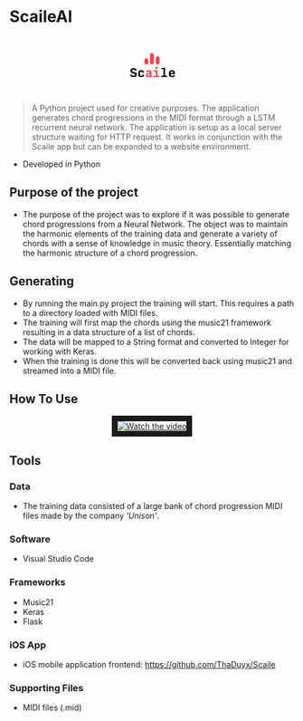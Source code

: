 # ScaileAI

<p align="center">
  <img width="100" src="https://github.com/ThaDuyx/Scaile/blob/main/Scaile/Supporting%20Files/Assets.xcassets/AppIcon.appiconset/App_store_1024_1x.png?raw=true"
</p>

> A Python project used for creative purposes. The application generates chord progressions in the MIDI format through a LSTM recurrent neural network. The application is setup as a local server structure waiting for HTTP request. It works in conjunction with the Scaile app but can be expanded to a website environment.

- Developed in Python

## Purpose of the project
  - The purpose of the project was to explore if it was possible to generate chord progressions from a Neural Network. The object was to maintain the harmonic elements of the training data and generate a variety of chords with a sense of knowledge in music theory. Essentially matching the harmonic structure of a chord progression.
  

## Generating
  - By running the main.py project the training will start. This requires a path to a directory loaded with MIDI files. 
  - The training will first map the chords using the music21 framework resulting in a data structure of a list of chords.
  - The data will be mapped to a String format and converted to Integer for working with Keras.
  - When the training is done this will be converted back using music21 and streamed into a MIDI file.
  
## How To Use
<p align="center">
    <a href="http://www.youtube.com/watch?feature=player_embedded&v=TEudhz0Tdts" target="_blank">
    <img src="http://img.youtube.com/vi/TEudhz0Tdts/mqdefault.jpg" alt="Watch the video" width="400" height="220" border="10" />
    </a>
</p>
  


## Tools
### Data
- The training data consisted of a large bank of chord progression MIDI files made by the company _'Unison'_. 

### Software
- Visual Studio Code

### Frameworks
- Music21
- Keras
- Flask

### iOS App
- iOS mobile application frontend: https://github.com/ThaDuyx/Scaile

### Supporting Files
- MIDI files (.mid)
